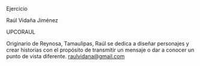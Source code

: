 Ejercicio

Raúl Vidaña Jiménez

UPCORAUL

Originario de Reynosa, Tamaulipas, Raúl se dedica a diseñar personajes y crear historias con el propósito de transmitir un mensaje o dar a conocer un punto de vista diferente. raulvidana@gmail.com
